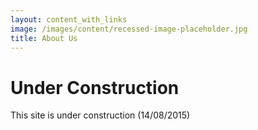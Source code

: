 ```yaml
---
layout: content_with_links
image: /images/content/recessed-image-placeholder.jpg
title: About Us
---
```


Under Construction
==================

This site is under construction (14/08/2015)
